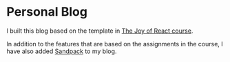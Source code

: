 # Personal Blog

I built this blog based on the template in [The Joy of React course][1].

In addition to the features that are based on the assignments in the course, I have also added [Sandpack][2] to my blog.

[1]: https://www.joyofreact.com/
[2]: https://sandpack.codesandbox.io/